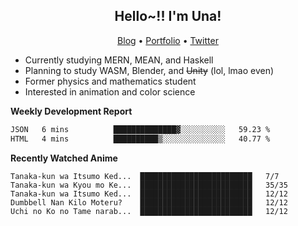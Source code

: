 <h2 align="center">
  Hello~!! I'm Una!
</h2>

<p align="center">
  <a href="https://anarchy.website/">Blog</a> &bull;
  <a href="https://una-ada.github.io/">Portfolio</a> &bull;
  <a href="https://twitter.com/xn__z7x">Twitter</a>
</p>

- Currently studying MERN, MEAN, and Haskell
- Planning to study WASM, Blender, and ~~Unity~~ (lol, lmao even)
- Former physics and mathematics student
- Interested in animation and color science

**Weekly Development Report**

<!--START_SECTION:waka-->

```txt
JSON   6 mins          ██████████████▓░░░░░░░░░░   59.23 %
HTML   4 mins          ██████████▒░░░░░░░░░░░░░░   40.77 %
```

<!--END_SECTION:waka-->

**Recently Watched Anime**

<!-- RECENT-ANIME:START -->

    Tanaka-kun wa Itsumo Ked...  █████████████████████████   7/7
    Tanaka-kun wa Kyou mo Ke...  █████████████████████████   35/35
    Tanaka-kun wa Itsumo Ked...  █████████████████████████   12/12
    Dumbbell Nan Kilo Moteru?    █████████████████████████   12/12
    Uchi no Ko no Tame narab...  █████████████████████████   12/12
<!-- RECENT-ANIME:END -->

